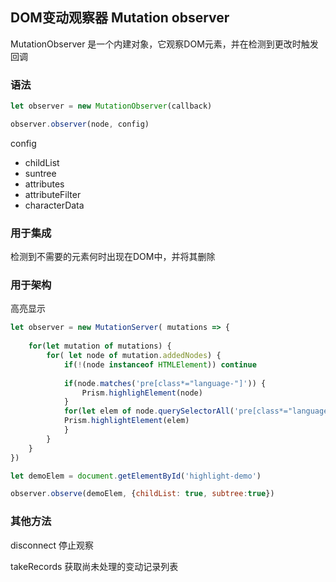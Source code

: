 ## DOM变动观察器 Mutation observer

MutationObserver 是一个内建对象，它观察DOM元素，并在检测到更改时触发回调

### 语法

```js
let observer = new MutationObserver(callback)

observer.observer(node, config)
```

config

- childList
- suntree
- attributes
- attributeFilter
- characterData

### 用于集成

检测到不需要的元素何时出现在DOM中，并将其删除

### 用于架构

高亮显示

```js
let observer = new MutationServer( mutations => {
	
	for(let mutation of mutations) {
		for( let node of mutation.addedNodes) {
			if(!(node instanceof HTMLElement)) continue
			
			if(node.matches('pre[class*="language-"]')) {
				Prism.highlighElement(node)
			}
			for(let elem of node.querySelectorAll('pre[class*="language-"]')) {
			Prism.highlightElement(elem)
			}
		}
	}
})

let demoElem = document.getElementById('highlight-demo')

observer.observe(demoElem, {childList: true, subtree:true})
```



### 其他方法

disconnect 停止观察

takeRecords 获取尚未处理的变动记录列表





